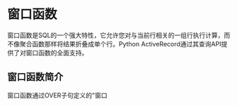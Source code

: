 # 窗口函数

窗口函数是SQL的一个强大特性，它允许您对与当前行相关的一组行执行计算，而不像聚合函数那样将结果折叠成单个行。Python ActiveRecord通过其查询API提供了对窗口函数的全面支持。

## 窗口函数简介

窗口函数通过OVER子句定义的"窗口